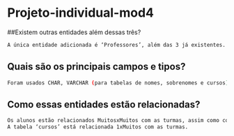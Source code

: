 # Projeto-individual-mod4


##Existem outras entidades além dessas três?
```sh
A única entidade adicionada é ‘Professores’, além das 3 já existentes.
```

## Quais são os principais campos e tipos?
```sh
Foram usados CHAR, VARCHAR (para tabelas de nomes, sobrenomes e cursos) e INT para as colunas.
```

## Como essas entidades estão relacionadas?
```sh
Os alunos estão relacionados MuitosxMuitos com as turmas, assim como com os professores e os professores com os alunos. 
A tabela ‘cursos’ está relacionada 1xMuitos com as turmas.
```
